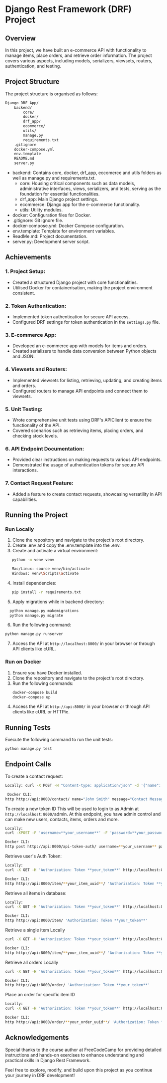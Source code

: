 # Django Rest Framework (DRF) Project

## Overview

In this project, we have built an e-commerce API with functionality to manage items, place orders, and retrieve order information. The project covers various aspects, including models, serializers, viewsets, routers, authentication, and testing.


## Project Structure
The project structure is organised as follows:

```bash
Django DRF App/
    backend/
        core/
        docker/
        drf_app/
        ecommerce/
        utils/
        manage.py
        requirements.txt
    .gitignore
    docker-compose.yml
    env.template
    README.md
    server.py
```
- backend: Contains core, docker, drf_app, eccomerce and utils folders as well as manage.py and requirements.txt.
    -  core: Housing critical components such as data models, administrative interfaces, views, serializers, and tests, serving as the foundation for essential functionalities.
    -  drf_app: Main Django project settings.
    - ecommerce: Django app for the e-commerce functionality.
    - utils: Utility modules.
- docker: Configuration files for Docker.
- .gitignore: Git ignore file.
- docker-compose.yml: Docker Compose configuration.
- env.template: Template for environment variables.
- ReadMe.md: Project documentation.
- server.py: Development server script.

## Achievements

### 1. **Project Setup:**
   - Created a structured Django project with core functionalities.
   - Utilised Docker for containerisation, making the project environment consistent.

### 2. **Token Authentication:**
   - Implemented token authentication for secure API access.
   - Configured DRF settings for token authentication in the `settings.py` file.

### 3. **E-commerce App:**
   - Developed an e-commerce app with models for items and orders.
   - Created serializers to handle data conversion between Python objects and JSON.

### 4. **Viewsets and Routers:**
   - Implemented viewsets for listing, retrieving, updating, and creating items and orders.
   - Configured routers to manage API endpoints and connect them to viewsets.

### 5. **Unit Testing:**
   - Wrote comprehensive unit tests using DRF's APIClient to ensure the functionality of the API.
   - Covered scenarios such as retrieving items, placing orders, and checking stock levels.

### 6. **API Endpoint Documentation:**
   - Provided clear instructions on making requests to various API endpoints.
   - Demonstrated the usage of authentication tokens for secure API interactions.

### 7. **Contact Request Feature:**
   - Added a feature to create contact requests, showcasing versatility in API capabilities.

## Running the Project

### Run Locally
 1. Clone the repository and navigate to the project's root directory.
 2. Create .env and copy the .env.template into the .env.
 3. Create and activate a virtual environment:
 ```bash
    python -m venv venv
 ```
 ```bash
    Mac/Linux: source venv/bin/activate 
    Windows: venv\Scripts\activate
 ```
 4. Install dependencies:
 ```bash
    pip install -r requirements.txt
 ```
 5. Apply migrations while in backend directory:
  ``` bash
    python manage.py makemigrations
    python manage.py migrate
  ```
 6. Run the following command: 
 ``` bash 
 python manage.py runserver
 ```
 7. Access the API at `http://localhost:8000/` in your browser or through API clients like cURL.

 ### Run on Docker
1. Ensure you have Docker installed.
2. Clone the repository and navigate to the project's root directory.
3. Run the following commands:
   ```bash
   docker-compose build
   docker-compose up
   ```
4. Access the API at `http://api:8000/` in your browser or through API clients like cURL or HTTPie.

## Running Tests

Execute the following command to run the unit tests:

```bash
python manage.py test
```
## Endpoint Calls

To create a contact request: 
```bash
Locally: curl -X POST -H "Content-type: application/json" -d '{"name": "John Smith", "message": "Contact Message", "email":"johnsmith@email.com"}' 'http://localhost:8000/contact/'
```
```bash 
 Docker CLI:
http http://api:8000/contact/ name="John Smith" message="Contact Message" email="johnsmith@email.com"
```
To create a new token ID
 This will be used to login to as Admin at ```http://localhost:8000/```admin. At this endpoint, you have admin control and can make new users, contacts, items, orders and more. 
```bash
Locally:
curl -XPOST -F 'username=**your_username**' -F 'password=**your_password**' http://localhost:8000/api-token-auth/
```
```bash 
Docker CLI:
http post http://api:8000/api-token-auth/ username=**your_username** password=**your_password**
```
Retrieve user's Auth Token:

```bash
Locally:
curl -X GET -H 'Authorization: Token **your_token**' http://localhost:8000/item/**your_item_uuid**/
```
```bash
Docker CLI:
http http://api:8000/item/**your_item_uuid**/ 'Authorization: Token **your_token**' 
```
Retrieve all items in database:
```bash
Locally:
curl -X GET -H 'Authorization: Token **your_token**' http://localhost:8000/item/
```
```bash
Docker CLI:
http http://api:8000/item/ 'Authorization: Token **your_token**'
```
Retrieve a single item
Locally
```bash
curl -X GET -H 'Authorization: Token **your_token**' http://localhost:8000/item/**your_item_uuid**/
```
```bash
Docker CLI:
http http://api:8000/item/**your_item_uuid**/ 'Authorization: Token **your_token**' 
```
Retrieve all orders
Locally
```bash
curl -X GET -H 'Authorization: Token **your_token**' http://localhost:8000/order/
```
```bash
Docker CLI:
http http://api:8000/order/ 'Authorization: Token **your_token**'
```
Place an order for specific item ID
```bash
Locally:
curl -X GET -H 'Authorization: Token **your_token**' http://localhost:8000/order/**your_order_uuid**/
```
```bash
Docker CLI:
http http://api:8000/order/**your_order_uuid**/ 'Authorization: Token **your_token**'
```
## Acknowledgements

Special thanks to the course author at FreeCodeCamp for providing detailed instructions and hands-on exercises to enhance understanding and practical skills in Django Rest Framework.

Feel free to explore, modify, and build upon this project as you continue your journey in DRF development!
